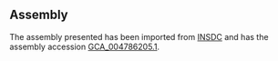 
Assembly
--------

The assembly presented has been imported from 
[INSDC](http://www.insdc.org) and has the assembly accession
[GCA\_004786205.1](http://www.ebi.ac.uk/ena/data/view/GCA_004786205.1).

